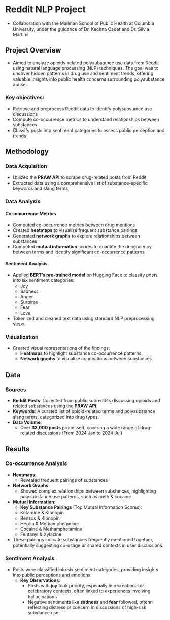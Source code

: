 # Reddit NLP Project
- Collaboration with the Mailman School of Public Health at Columbia University, under the guidance of Dr. Kechna Cadet and Dr. Silvia Martins

## Project Overview 
- Aimed to analyze opioids-related polysubstance use data from Reddit using natural language processing (NLP) techniques. The goal was to uncover hidden patterns in drug use and sentiment trends, offering valuable insights into public health concerns surrounding polysubstance abuse.
### Key objectives:
- Retrieve and preprocess Reddit data to identify polysubstance use discussions
- Compute co-occurrence metrics to understand relationships between substances
- Classify posts into sentiment categories to assess public perception and trends

## Methodology

### Data Acquisition
- Utilized the **PRAW API** to scrape drug-related posts from Reddit
- Extracted data using a comprehensive list of substance-specific keywords and slang terms

### Data Analysis
#### Co-occurrence Metrics
- Computed co-occurrence metrics between drug mentions
- Created **heatmaps** to visualize frequent substance pairings
- Generated **network graphs** to explore relationships between substances
- Computed **mutual information** scores to quantify the dependency between terms and identify significant co-occurrence patterns

#### Sentiment Analysis
- Applied **BERT’s pre-trained model** on Hugging Face to classify posts into six sentiment categories:
  - Joy
  - Sadness
  - Anger
  - Surpirse
  - Fear
  - Love 
- Tokenized and cleaned text data using standard NLP preprocessing steps.

### Visualization
- Created visual representations of the findings:
  - **Heatmaps** to highlight substance co-occurrence patterns.
  - **Network graphs** to visualize connections between substances.


## Data 
### Sources
- **Reddit Posts**: Collected from public subreddits discussing opioids and related substances using the **PRAW API**.
- **Keywords**: A curated list of opioid-related terms and polysubstance slang terms, categorized into drug types.
- **Data Volume**:
  - Over **33,000 posts** processed, covering a wide range of drug-related discussions (From 2024 Jan to 2024 Jul)

## Results

### Co-occurrence Analysis
- **Heatmaps**:
  - Revealed frequent pairings of substances
- **Network Graphs**:
  - Showed complex relationships between substances, highlighting polysubstance use patterns, such as meth & cocaine
- **Mutual Information**:
  - **Key Substance Pairings** (Top Mutual Information Scores):
  - Ketamine & Klonopin
  - Benzos & Klonopin
  - Heroin & Methamphetamine
  - Cocaine & Methamphetamine
  - Fentanyl & Xylazine
- These pairings indicate substances frequently mentioned together, potentially suggesting co-usage or shared contexts in user discussions.


### Sentiment Analysis
- Posts were classified into six sentiment categories, providing insights into public perceptions and emotions.
  - **Key Observations**:
    - Posts with **joy** took priority, especially in recreational or celebratory contexts, often linked to experiences involving hallucinations 
    - Negative sentiments like **sadness** and **fear** followed, oftenn reflecting distress or concern in discussions of high-risk substance use

